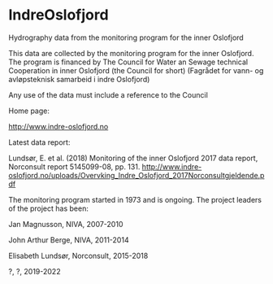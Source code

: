 # IndreOslofjord
Hydrography data from the monitoring program for the inner Oslofjord

This data are collected by the monitoring program for the inner Oslofjord.
The program is financed by 
The Council for Water an Sewage technical Cooperation in inner Oslofjord 
(the Council for short)
(Fagrådet for vann- og avløpsteknisk samarbeid i indre Oslofjord)

Any use of the data must include a reference to the Council

Home page:

http://www.indre-oslofjord.no

Latest data report:

Lundsør, E. et al. (2018)
Monitoring of the inner Oslofjord 2017 data report, 
Norconsult report 5145099-08, pp. 131.
http://www.indre-oslofjord.no/uploads/Overvking_Indre_Oslofjord_2017Norconsultgjeldende.pdf

The monitoring program started in 1973 and is ongoing.
The project leaders of the project has been:

Jan Magnusson, NIVA, 2007-2010

John Arthur Berge, NIVA, 2011-2014

Elisabeth Lundsør, Norconsult, 2015-2018

?, ?, 2019-2022
